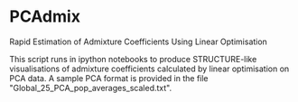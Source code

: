 # PCAdmix
Rapid Estimation of Admixture Coefficients Using Linear Optimisation

This script runs in ipython notebooks to produce STRUCTURE-like visualisations of admixture coefficients calculated by linear optimisation on PCA data. A sample PCA format is provided in the file "Global_25_PCA_pop_averages_scaled.txt".
